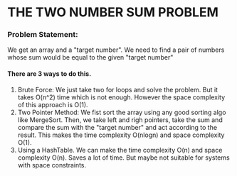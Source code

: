 # THE TWO NUMBER SUM PROBLEM
### Problem Statement:
We get an array and a "target number". We need to find a pair of numbers whose sum would be equal to the given "target number"
#### There are 3 ways to do this.
1. Brute Force: We just take two for loops and solve the problem. But it takes O(n^2) time which is not enough. However the space complexity of this approach is O(1).
2. Two Pointer Method: We fist sort the array using any good sorting algo like MergeSort. Then, we take left and righ pointers, take the sum and compare the sum with the "target number" and act according to the result. This makes the time complexity O(nlogn) and space complexity O(1).
3. Using a HashTable. We can make the time complexity O(n) and space complexity O(n). Saves a lot of time. But maybe not suitable for systems with space constraints.
